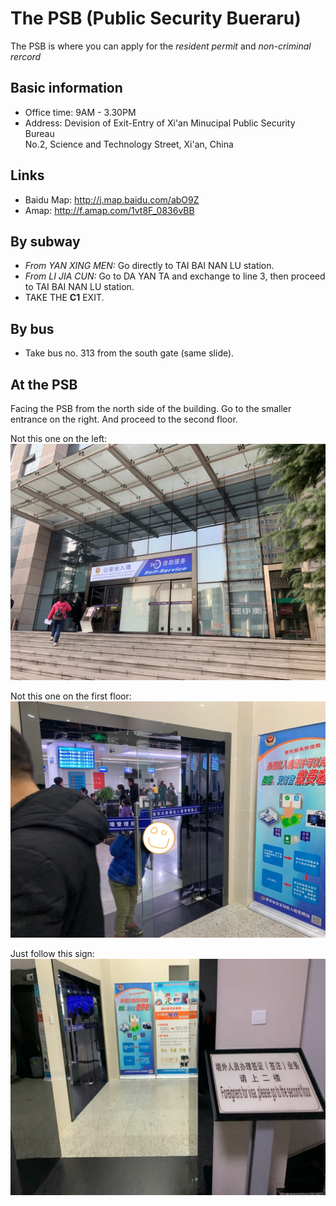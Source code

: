 # The PSB (Public Security Bueraru)
The PSB is where you can apply for the *resident permit* and *non-criminal rercord*

## Basic information
* Office time: 9AM - 3.30PM 
* Address: Devision of Exit-Entry of Xi'an Minucipal Public Security Bureau <br /> 
  No.2, Science and Technology Street, Xi'an, China 

## Links
* Baidu Map: http://j.map.baidu.com/abO9Z
* Amap: http://f.amap.com/1vt8F_0836vBB

## By subway
* *From YAN XING MEN:* Go directly to TAI BAI NAN LU station. 
* *From LI JIA CUN:* Go to DA YAN TA and exchange to line 3, then proceed to TAI BAI NAN LU station. 
* TAKE THE **C1** EXIT. 

## By bus 
* Take bus no. 313 from the south gate (same slide). 

## At the PSB 
Facing the PSB from the north side of the building. Go to the smaller entrance on the right. And proceed to the second floor. 

Not this one on the left: 
![the left entrance](left-entrance.jpg)

Not this one on the first floor: 
![the first floor](first-floor-entrance.jpg)

Just follow this sign: 
![go to the second floor for RP](sign-to-rp.jpg)

